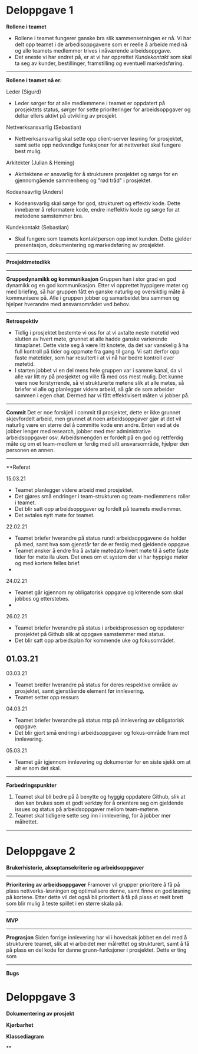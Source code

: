 # Deloppgave 1

**Rollene i teamet**
- Rollene i teamet fungerer ganske bra slik sammensetningen er nå. Vi har delt opp teamet i de arbedisoppgavene som er reelle å arbeide med nå og alle teamets medlemmer trives i nåværende arbeidsoppgave. 
- Det eneste vi har endret på, er at vi har opprettet *Kundekontakt* som skal ta seg av kunder, bestillinger, framstilling og eventuell markedsføring.

- - - -

**Rollene i teamet nå er:**

Leder (Sigurd)
- Leder sørger for at alle medlemmene i teamet er oppdatert på prosjektets status, sørger for sette prioriteringer for arbeidsoppgaver og deltar ellers aktivt på utvikling av prosjekt.

Nettverksansvarlig (Sebastian)
- Nettverksansvarlig skal sette opp client-server løsning for prosjektet, samt sette opp nødvendige funksjoner for at nettverket skal fungere best mulig.

Arkitekter (Julian & Heming)
- Akritektene er ansvarlig for å strukturere prosjektet og sørge for en gjennomgående sammenheng og "rød tråd" i prosjektet.

Kodeansavrlig (Anders)
- Kodeansvarlig skal sørge for god, strukturert og effektiv kode. Dette innebærer å reformatere kode, endre ineffektiv kode og sørge for at metodene samstemmer bra.

Kundekontakt (Sebastian)
- Skal fungere som teamets kontaktperson opp imot kunden. Dette gjelder presentasjon, dokumentering og markedsføring av prosjektet.

- - - -

**Prosjektmetodikk**

- - - -

**Gruppedynamikk og kommunikasjon**
Gruppen han i stor grad en god dynamikk og en god kommunikasjon. Etter vi opprettet hyppigere møter og med briefing, så har gruppen fått en ganske naturlig og oversiktlig måte å kommunisere på. Alle i gruppen jobber og samarbeidet bra sammen og hjelper hverandre med ansvarsområdet ved behov.

- - - -

**Retrospektiv**
- Tidlig i prosjektet bestemte vi oss for at vi avtalte neste møtetid ved slutten av hvert møte, grunnet at alle hadde ganske varierende timaplanet. Dette viste seg å være litt knotete, da det var vanskelig å ha full kontroll på tider og oppmøte fra gang til gang. Vi satt derfor opp faste møtetider, som har resultert i at vi nå har bedre kontroll over møtetid.
- I starten jobbet vi en del mens hele gruppen var i samme kanal, da vi alle var litt ny på prosjektet og ville få med oss mest mulig. Det kunne være noe forstyrrende, så vi strukturerte møtene slik at alle møtes, så briefer vi alle og planlegger videre arbeid, så går de som arbeider sammen i egen chat. Dermed har vi fått effektivisert måten vi jobber på.

- - - -

**Commit**
Det er noe forskjell i commit til prosjektet, dette er ikke grunnet skjevfordelt arbeid, men grunnet at noen arbeidsoppgaver gjør at det vil naturlig være en større del å committe kode enn andre. Enten ved at de jobber lenger med research, jobber med mer administrative arbeidsoppgaver osv. Arbeidsmengden er fordelt på en god og rettferdig måte og om et team-medlem er ferdig med sitt ansvarsområde, hjelper den personen en annen.

- - - -

**Referat

15.03.21
- Teamet planlegger videre arbeid med prosjektet.
- Det gjøres små endringer i team-strukturen og team-medlemmens roller i teamet.
- Det blir satt opp arbeidsoppgaver og fordelt på teamets medlemmer.
- Det avtales nytt møte for teamet.

22.02.21
- Teamet briefer hverandre på status rundt arbeidsoppgavene de holder på med, samt hva som gjenstår før de er ferdig med gjeldende oppgave.
- Teamet ønsker å endre fra å avtale møtedato hvert møte til å sette faste tider for møte ila uken. Det enes om et system der vi har hyppige møter og med kortere felles brief.
- 

24.02.21
- Teamet går igjennom ny obligatorisk oppgave og kriterende som skal jobbes og etterstebes.
- 

26.02.21
- Teamet briefer hverandre på status i arbeidsprosessen og oppdaterer prosjektet på Github slik at oppgave samstemmer med status.
- Det blir satt opp arbeidsplan for kommende uke og fokusområdet.


01.03.21
-

03.03.21
- Teamet breifer hverandre på status for deres respektive område av prosjektet, samt gjenstående element før innlevering. 
- Teamet setter opp ressurs

04.03.21
- Teamet briefer hverandre på status mtp på innlevering av obligatorisk oppgave. 
- Det blir gjort små endring i arbeidsoppgaver og fokus-område fram mot innlevering.

05.03.21
- Teamet går igjennom innlevering og dokumenter for en siste sjekk om at alt er som det skal. 

- - - -

**Forbedringspunkter**
1. Teamet skal bli bedre på å benytte og hyggig oppdatere Github, slik at den kan brukes som et godt verktøy for å orientere seg om gjeldende issues og status på arbeidsoppgaver mellom team-møtene.
2. Teamet skal tidligere sette seg inn i innlevering, for å jobber mer målrettet.

- - - -

# Deloppgave 2

**Brukerhistorie, akseptansekriterie og arbeidsoppgaver**

- - - -

**Prioritering av arbeidsoppgaver**
Framover vil grupper prioritere å få på plass nettverks-løsningen og optimalisere denne, samt finne en god løsning på kortene. Etter dette vil det også bli prioritert å få på plass et reelt brett som blir mulig å teste spillet i en større skala på.

- - - -

**MVP**

- - - -

**Prograsjon**
Siden forrige innlevering har vi i hovedsak jobbet en del med å strukturere teamet, slik at vi arbeidet mer målrettet og strukturert, samt å få på plass en del kode for danne grunn-funksjoner i prosjektet. Dette er ting som

- - - -

**Bugs**




# Deloppgave 3

**Dokumentering av prosjekt**


**Kjørbarhet**


**Klassediagram**


**
